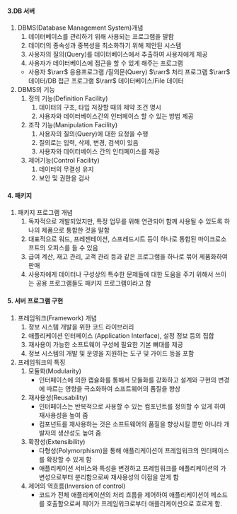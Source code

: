 #### 3.DB 서버
1. DBMS(Database Management System)개념
   1. 데이터베이스를 관리하기 위해 사용되는 프로그램을 말함
   2. 데이터의 종속성과 중복성을 최소화하기 위해 제안된 시스템
   3. 사용자의 질의(Query)를 데이터베이스에서 추출하여 사용자에게 제공
   4. 사용자가 데이터베이스에 접근을 할 수 있게 해주는 프로그램
   - 사용자 $\rarr$ 응용프로그램 /질의문(Query) $\rarr$ 처리 프로그램 $\rarr$ 데이터/DB 접근 프로그램 $\rarr$ 데이터베이스/File 데이터
2. DBMS의 기능
   1. 정의 기능(Definition Facility)
      1. 데이터의 구조, 타입 저장할 때의 제약 조건 명시
      2. 사용자와 데이터베이스간의 인터페이스 할 수 있는 방법 제공
   2. 조작 기능(Manipulation Facility)
      1. 사용자의 질의(Query)에 대한 요청을 수행
      2. 질의로는 입력, 삭제, 변경, 검색이 있음
      3. 사용자와 데이터베이스 간의 인터페이스를 제공
   3. 제어기능(Control Facility)
      1. 데이터의 무결성 유지
      2. 보안 및 권한을 검사
#### 4. 패키지
1. 패키지 프로그램 개념
   1. 독자적으로 개발되었지만, 특정 업무를 위해 연관되어 함께 사용될 수 있도록 하나의 제품으로 통합한 것을 말함
   2. 대표적으로 워드, 프레젠테이션, 스프레드시트 등이 하나로 통합된 마이크로소프트의 오피스를 들 수 있음
   3. 급여 계산, 재고 관리, 고객 관리 등과 같은 프로그램을 하나로 묶어 제품화하여 판매
   4. 사용자에게 데이터나 구성상의 특수한 문제들에 대한 도움을 주기 위해서 쓰이는 공용 프로그램들도 패키지 프로그램이라고 함
#### 5. 서버 프로그램 구현
1. 프레임워크(Framework) 개념
   1. 정보 시스템 개발을 위한 코드 라이브러리
   2. 애플리케이션 인터페이스 (Application Interface), 설정 정보 등의 집합
   3. 재사용이 가능한 소프트웨어 구성에 필요한 기본 뼈대를 제공
   4. 정보 시스템의 개발 및 운영을 지원하는 도구 및 가이드 등을 포함
2. 프레임워크의 특징
   1. 모듈화(Modularity)
      - 인터페이스에 의한 캡슐화를 통해서 모듈화를 강화하고 설계와 구현의 변경에 따르는 영향을 극소화하여 소프트웨어의 품질을 향상
   2. 재사용성(Reusability)
      - 인터페이스는 반복적으로 사용할 수 있는 컴포넌트를 정의할 수 있게 하여 재사용성을 높여 줌
      - 컴포넌트를 재사용하는 것은 소프트웨어의 품질을 향상시킬 뿐만 아니라 개발자의 생산성도 높여 줌
   3. 확장성(Extensibility)
      - 다형성(Polymorphism)을 통해 애플리케이션이 프레임워크의 인터페이스를 확장할 수 있게 함
      - 애플리케이션 서비스와 특성을 변경하고 프레임워크를 애플리케이션의 가변성으로부터 분리함으로싸 재사용성의 이점을 얻게 함
   4. 제어의 역흐름(Inversion of control)
      - 코드가 전체 애플리케이션의 처리 흐름을 제어하여 애플리케이션이 메소드를 호출함으로써 제어가 프레임워크로부터 애플리케이션으로 흐르게 함.